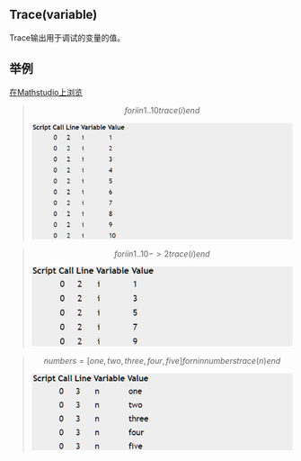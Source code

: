 ## Trace(variable)

Trace输出用于调试的变量的值。


## 举例  
[在Mathstudio上浏览](http://mathstud.io/?input[0]=Zm9yIGkgaW4gMS4uMTANCiB0cmFjZShpKQ0KZW5k&input[1]=Zm9yIGkgaW4gMS4uMTAgLT4gMg0KIHRyYWNlKGkpDQplbmQ%3D&input[2]=bnVtYmVycyA9IFtvbmUsIHR3bywgdGhyZWUsIGZvdXIsIGZpdmVdDQpmb3IgbiBpbiBudW1iZXJzDQogdHJhY2UobikNCmVuZA%3D%3D)



>   ```math
>   for i in 1..10	 
>       trace(i)
>   end
>   ```
>   ![Trace1](../_media/T/Trace1.png)




>   ```math
>   for i in 1..10 -> 2
>       trace(i)
>   end
>   ```
>   ![Trace2](../_media/T/Trace2.png)



>   ```math
>   numbers = [one, two, three, four, five]
>   for n in numbers
>       trace(n)
>   end
>   ```
>   ![Trace3](../_media/T/Trace3.png)

